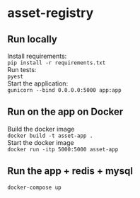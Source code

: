 # asset-registry
## Run locally
Install requirements:<br>
```pip install -r requirements.txt```<br>
Run tests:<br>
```pyest```<br>
Start the application:<br>
```gunicorn --bind 0.0.0.0:5000 app:app```<br>
## Run on the app on Docker
Build the docker image<br>
```docker build -t asset-app .```<br>
Start the docker image<br>
```docker run -itp 5000:5000 asset-app```<br>
## Run the app + redis + mysql
```docker-compose up```<br>
